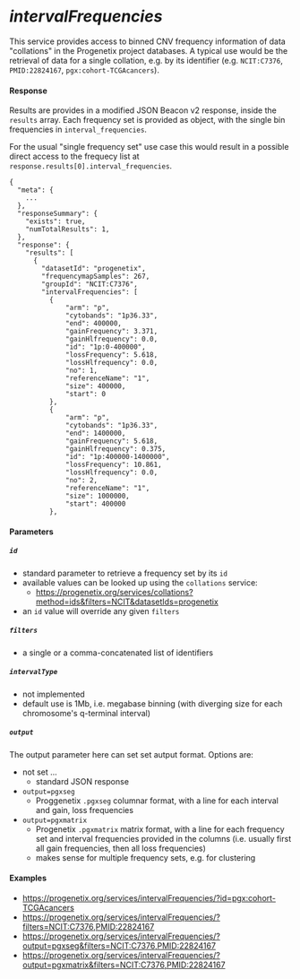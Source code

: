 # _intervalFrequencies_

This service provides access to binned CNV frequency information of data
"collations" in the Progenetix project databases. A typical use would be the
retrieval of data for a single collation, e.g. by its identifier (e.g.
`NCIT:C7376`, `PMID:22824167`, `pgx:cohort-TCGAcancers`).

#### Response

Results are provides in a modified JSON Beacon v2 response, inside the `results`
array. Each frequency set is provided as object, with the single bin frequencies
in `interval_frequencies`.

For the usual "single frequency set" use case this would result in a possible
direct access to the frequecy list at `response.results[0].interval_frequencies`.

```
{
  "meta": {
    ...
  },
  "responseSummary": {
    "exists": true,
    "numTotalResults": 1,
  },
  "response": {
    "results": [
      {
        "datasetId": "progenetix",
        "frequencymapSamples": 267,
        "groupId": "NCIT:C7376",
        "intervalFrequencies": [
          {
              "arm": "p",
              "cytobands": "1p36.33",
              "end": 400000,
              "gainFrequency": 3.371,
              "gainHlfrequency": 0.0,
              "id": "1p:0-400000",
              "lossFrequency": 5.618,
              "lossHlfrequency": 0.0,
              "no": 1,
              "referenceName": "1",
              "size": 400000,
              "start": 0
          },
          {
              "arm": "p",
              "cytobands": "1p36.33",
              "end": 1400000,
              "gainFrequency": 5.618,
              "gainHlfrequency": 0.375,
              "id": "1p:400000-1400000",
              "lossFrequency": 10.861,
              "lossHlfrequency": 0.0,
              "no": 2,
              "referenceName": "1",
              "size": 1000000,
              "start": 400000
          },
```

#### Parameters

##### `id`

* standard parameter to retrieve a frequency set by its `id`
* available values can be looked up using the `collations`
service:
  - <https://progenetix.org/services/collations?method=ids&filters=NCIT&datasetIds=progenetix>
* an `id` value will override any given `filters`

##### `filters`

* a single or a comma-concatenated list of identifiers

##### `intervalType`

* not implemented
* default use is 1Mb, i.e. megabase binning (with diverging size for each
chromosome's q-terminal interval)

##### `output`

The output parameter here can set set autput format. Options are:

* not set ...
  - standard JSON response
* `output=pgxseg`
  - Proggenetix `.pgxseg` columnar format, with a line for each interval and gain, loss frequencies
* `output=pgxmatrix`
  - Progenetix `.pgxmatrix` matrix format, with a line for each frequency set and interval frequencies provided in the columns (i.e. usually first all gain frequencies, then all loss frequencies)
  - makes sense for multiple frequency sets, e.g. for clustering

#### Examples

* <https://progenetix.org/services/intervalFrequencies/?id=pgx:cohort-TCGAcancers>
* <https://progenetix.org/services/intervalFrequencies/?filters=NCIT:C7376,PMID:22824167>
* <https://progenetix.org/services/intervalFrequencies/?output=pgxseg&filters=NCIT:C7376,PMID:22824167>
* <https://progenetix.org/services/intervalFrequencies/?output=pgxmatrix&filters=NCIT:C7376,PMID:22824167>

<!--/podmd-->
